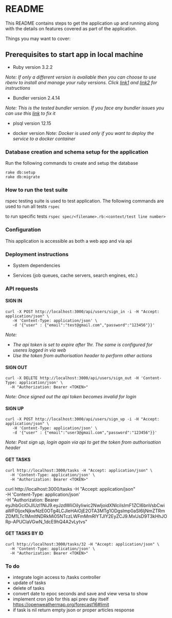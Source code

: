 # README

This README contains steps to get the application up and running along with the details on features covered as part of the application.

Things you may want to cover:

## Prerequisites to start app in local machine
- Ruby version 3.2.2

_Note: If only a different version is available then you can choose to use rbenv to install and manage your ruby versions. Click [link1](https://andyatkinson.com/TaskManager/2019/08/01/using-rbenv-multiple-ruby-versions) and [link2](https://stackoverflow.com/a/39238995) for instructions_

- Bundler version 2.4.14

_Note: This is the tested bundler version. If you face any bundler issues you can use this [link](https://bundler.io/TaskManager/2019/05/14/solutions-for-cant-find-gem-bundler-with-executable-bundle.html) to fix it_

- plsql version 12.15

- docker version
_Note: Docker is used only if you want to deploy the service to a docker container_

### Database creation and schema setup for the application
Run the following commands to create and setup the database
```
rake db:setup
rake db:migrate
```

### How to run the test suite
rspec testing suite is used to test application. The following commands are used to run all tests `rspec`

to run specific tests `rspec spec/<filename>.rb:<context/test line number>`

### Configuration
This application is accessible as both a web app and via api

### Deployment instructions

* System dependencies

* Services (job queues, cache servers, search engines, etc.)

### API requests

#### SIGN IN
```
curl -X POST http://localhost:3000/api/users/sign_in -i -H "Accept: application/json" \
   -H 'Content-Type: application/json' \
   -d '{"user" : {"email":"test@gmail.com","password":"123456"}}'
```
_Note:_
- _The api token is set to expire after 1hr. The same is configured for useres logged in via web_
- _Use the token from authorisation header to perform other actions_

#### SIGN OUT
```
curl -X DELETE http://localhost:3000/api/users/sign_out -H 'Content-Type: application/json' \
  -H "Authorization: Bearer <TOKEN>"
```
_Note: Once signed out the api token becomes invalid for login_

#### SIGN UP
```
curl -X POST http://localhost:3000/api/users/sign_up -i -H "Accept: application/json" \
   -H 'Content-Type: application/json' \
   -d '{"user" : {"email":"user3@gmail.com","password":"123456"}}'
```
_Note: Post sign up, login again via api to get the token from authorisation header_

#### GET TASKS
```
curl http://localhost:3000/tasks -H "Accept: application/json" \
  -H 'Content-Type: application/json' \
  -H "Authorization: Bearer <TOKEN>"
```

curl http://localhost:3000/tasks -H "Accept: application/json" \
  -H 'Content-Type: application/json' \
  -H "Authorization: Bearer eyJhbGciOiJIUzI1NiJ9.eyJzdWIiOiIyIiwic2NwIjoidXNlciIsImF1ZCI6bnVsbCwiaWF0IjoxNjkwNzE0OTg4LCJleHAiOjE2OTA3MTg1ODgsImp0aSI6IjNmZTRmZDM1LTc1MmItNDRkMi05NTczLWFmMmRlYTJlY2EyZCJ9.MxUsD9T3kHhJORp-APUClaVGwN_1dcE9hQ4A2vLytvs"


#### GET TASKS BY ID
```
curl http://localhost:3000/tasks/32 -H "Accept: application/json" \
  -H 'Content-Type: application/json' \
  -H "Authorization: Bearer <TOKEN>"
```

### To do
- integrate login access to /tasks controller
- update of tasks
- delete of tasks
- convert date to epoc seconds and save and view versa to show
- implement cron job for this api prev day itself
https://openweathermap.org/forecast16#limit
- if task is nil return empty json or proper articles response